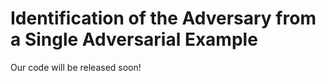 # Identification of the Adversary from a Single Adversarial Example
Our code will be released soon!
